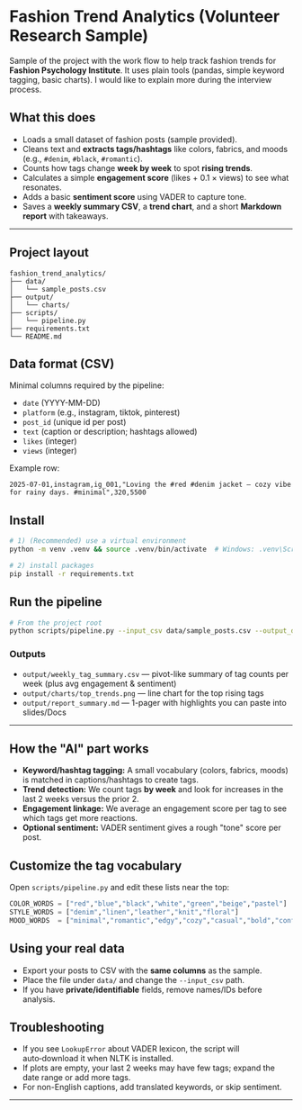 # Fashion Trend Analytics (Volunteer Research Sample)

Sample of the project with the work flow to help track fashion trends for **Fashion Psychology Institute**. It uses plain tools (pandas, simple keyword tagging, basic charts). I would like to explain more during the interview process.

## What this does 
- Loads a small dataset of fashion posts (sample provided).
- Cleans text and **extracts tags/hashtags** like colors, fabrics, and moods (e.g., `#denim`, `#black`, `#romantic`).
- Counts how tags change **week by week** to spot **rising trends**.
- Calculates a simple **engagement score** (likes + 0.1 × views) to see what resonates.
- Adds a basic **sentiment score** using VADER to capture tone.
- Saves a **weekly summary CSV**, a **trend chart**, and a short **Markdown report** with takeaways.

---

## Project layout
```text
fashion_trend_analytics/
├── data/
│   └── sample_posts.csv
├── output/
│   └── charts/
├── scripts/
│   └── pipeline.py
├── requirements.txt
└── README.md
```

## Data format (CSV)
Minimal columns required by the pipeline:
- `date` (YYYY-MM-DD)
- `platform` (e.g., instagram, tiktok, pinterest)
- `post_id` (unique id per post)
- `text` (caption or description; hashtags allowed)
- `likes` (integer)
- `views` (integer)

Example row:
```csv
2025-07-01,instagram,ig_001,"Loving the #red #denim jacket — cozy vibe for rainy days. #minimal",320,5500
```

## Install
```bash
# 1) (Recommended) use a virtual environment
python -m venv .venv && source .venv/bin/activate  # Windows: .venv\Scripts\activate

# 2) install packages
pip install -r requirements.txt
```

## Run the pipeline
```bash
# From the project root
python scripts/pipeline.py --input_csv data/sample_posts.csv --output_dir output
```

### Outputs
- `output/weekly_tag_summary.csv` — pivot-like summary of tag counts per week (plus avg engagement & sentiment)
- `output/charts/top_trends.png` — line chart for the top rising tags
- `output/report_summary.md` — 1-pager with highlights you can paste into slides/Docs

---

## How the "AI" part works 
- **Keyword/hashtag tagging:** A small vocabulary (colors, fabrics, moods) is matched in captions/hashtags to create tags.
- **Trend detection:** We count tags **by week** and look for increases in the last 2 weeks versus the prior 2.
- **Engagement linkage:** We average an engagement score per tag to see which tags get more reactions.
- **Optional sentiment:** VADER sentiment gives a rough "tone" score per post.

## Customize the tag vocabulary
Open `scripts/pipeline.py` and edit these lists near the top:
```python
COLOR_WORDS = ["red","blue","black","white","green","beige","pastel"]
STYLE_WORDS = ["denim","linen","leather","knit","floral"]
MOOD_WORDS  = ["minimal","romantic","edgy","cozy","casual","bold","confident","lightweight","mood"]
```

## Using your real data
- Export your posts to CSV with the **same columns** as the sample.
- Place the file under `data/` and change the `--input_csv` path.
- If you have **private/identifiable** fields, remove names/IDs before analysis.

## Troubleshooting
- If you see `LookupError` about VADER lexicon, the script will auto‑download it when NLTK is installed.
- If plots are empty, your last 2 weeks may have few tags; expand the date range or add more tags.
- For non-English captions, add translated keywords, or skip sentiment.

---

